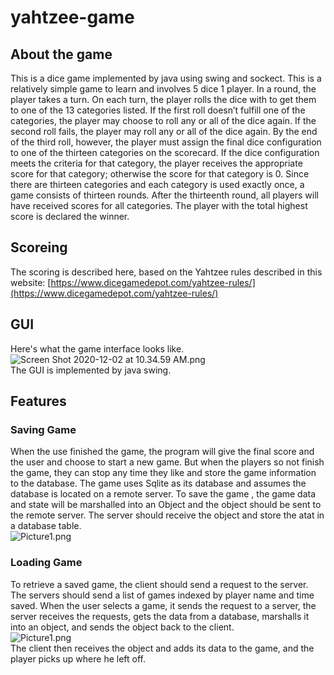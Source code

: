 # yahtzee-game
## About the game
This is a dice game implemented by java using  swing and sockect. This is a relatively simple game to learn and involves 5 dice 1 player. In a round, the player takes a turn. On each turn, the player rolls the dice with to get them to one of the 13 categories listed. If the first roll doesn’t fulfill one of the categories, the player may choose to roll any or all of the dice again. If the second roll fails, the player may roll any or all of the dice again. By the end of the third roll, however, the player must assign the final dice configuration to one of the thirteen categories on the scorecard. If the dice configuration meets the criteria for that category, the player receives the appropriate score for that category; otherwise the score for that category is 0. Since there are thirteen categories and each category is used exactly once, a game consists of thirteen rounds. After the thirteenth round, all players will have received scores for all categories. The player with the total highest score is declared the winner. 
## Scoreing
The scoring is described here, based on the Yahtzee rules described in this website: [https://www.dicegamedepot.com/yahtzee-rules/](https://www.dicegamedepot.com/yahtzee-rules/) 
## GUI
Here's what the game interface looks like. \
![Screen Shot 2020-12-02 at 10.34.59 AM.png](https://i.loli.net/2020/12/08/KfbDO7zUNkuhwlq.png) \
The GUI is implemented by java swing.
## Features
### Saving Game
When the use finished the game, the program will give the final score and the user and choose to start a new game. But when the players so not finish the game, they can stop any time they like and store the game information to the database. The game uses Sqlite as its database and assumes the database is located on a remote server. To save the game , the game data and state will be marshalled into an Object and the object should be sent to the remote server. The server should receive the object and store the atat in a database table. \
![Picture1.png](https://i.loli.net/2020/12/08/Rc5iPvugA2VlxaT.png)
### Loading Game
To retrieve a saved game, the client should send a request to the server. The servers should send a list of games indexed by player name and time saved. When the user selects a game, it sends the request to a server, the server receives the requests, gets the data from a database, marshalls it into an object, and sends the object back to the client. \
![Picture1.png](https://i.loli.net/2020/12/08/HepVqtoZ56j9Wfn.png) \
The client then receives the object and adds its data to the game, and the player picks up where he left off.
